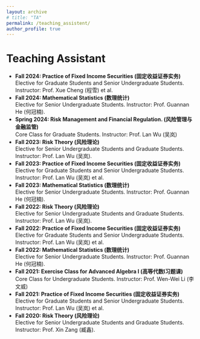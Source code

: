 ```yaml
---
layout: archive
# title: "TA"
permalink: /teaching_assistent/
author_profile: true
---
```


  
Teaching Assistant
======
* **Fall 2024: Practice of Fixed Income Securities (固定收益证券实务)** <br> Elective for Graduate Students and Senior Undergraduate Students. Instructor: Prof. Xue Cheng (程雪) et al.
* **Fall 2024: Mathematical Statistics (数理统计)** <br> Elective for Senior Undergraduate Students. Instructor: Prof. Guannan He (何冠楠).
* **Spring 2024: Risk Management and Financial Regulation. (风险管理与金融监管)** <br> Core Class for Graduate Students. Instructor: Prof. Lan Wu (吴岚)
* **Fall 2023: Risk Theory (风险理论)** <br> Elective for Senior Undergraduate Students and Graduate Students. Instructor: Prof. Lan Wu (吴岚).
* **Fall 2023: Practice of Fixed Income Securities (固定收益证券实务)** <br> Elective for Graduate Students and Senior Undergraduate Students. Instructor: Prof. Lan Wu (吴岚) et al.
* **Fall 2023: Mathematical Statistics (数理统计)** <br> Elective for Senior Undergraduate Students. Instructor: Prof. Guannan He (何冠楠).
* **Fall 2022: Risk Theory (风险理论)** <br> Elective for Senior Undergraduate Students and Graduate Students. Instructor: Prof. Lan Wu (吴岚).
* **Fall 2022: Practice of Fixed Income Securities (固定收益证券实务)** <br> Elective for Graduate Students and Senior Undergraduate Students. Instructor: Prof. Lan Wu (吴岚) et al.
* **Fall 2022: Mathematical Statistics (数理统计)** <br> Elective for Senior Undergraduate Students. Instructor: Prof. Guannan He (何冠楠).
* **Fall 2021: Exercise Class for Advanced Algebra I (高等代数I习题课)** <br> Core Class for Undergraduate Students. Instructor: Prof. Wen-Wei Li (李文威)
* **Fall 2021: Practice of Fixed Income Securities (固定收益证券实务)** <br> Elective for Graduate Students and Senior Undergraduate Students. Instructor: Prof. Lan Wu (吴岚) et al.
* **Fall 2020: Risk Theory (风险理论)** <br> Elective for Senior Undergraduate Students and Graduate Students. Instructor: Prof. Xin Zang (臧鑫).

  

